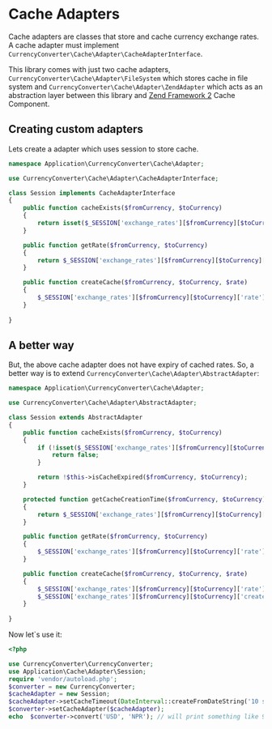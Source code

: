 Cache Adapters
===============

Cache adapters are classes that store and cache currency exchange rates. A cache adapter must implement `CurrencyConverter\Cache\Adapter\CacheAdapterInterface`.

This library comes with just two cache adapters, `CurrencyConverter\Cache\Adapter\FileSystem` which stores cache in file system and `CurrencyConverter\Cache\Adapter\ZendAdapter` which acts as an abstraction layer between this library and [Zend Framework 2](https://github.com/zendframework/zf2) Cache Component.

## Creating custom adapters

Lets create a adapter which uses session to store cache.

```php
namespace Application\CurrencyConverter\Cache\Adapter;

use CurrencyConverter\Cache\Adapter\CacheAdapterInterface;

class Session implements CacheAdapterInterface
{
    public function cacheExists($fromCurrency, $toCurrency)
    {
        return isset($_SESSION['exchange_rates'][$fromCurrency][$toCurrency]);
    }

    public function getRate($fromCurrency, $toCurrency)
    {
        return $_SESSION['exchange_rates'][$fromCurrency][$toCurrency]['rate'];
    }

    public function createCache($fromCurrency, $toCurrency, $rate)
    {
        $_SESSION['exchange_rates'][$fromCurrency][$toCurrency]['rate'] = $rate;
    }
        
}
```

## A better way
But, the above cache adapter does not have expiry of cached rates. So, a better way is to extend `CurrencyConverter\Cache\Adapter\AbstractAdapter`:
```php
namespace Application\CurrencyConverter\Cache\Adapter;

use CurrencyConverter\Cache\Adapter\AbstractAdapter;

class Session extends AbstractAdapter
{
    public function cacheExists($fromCurrency, $toCurrency)
    {
        if (!isset($_SESSION['exchange_rates'][$fromCurrency][$toCurrency])) {
            return false;
        }

        return !$this->isCacheExpired($fromCurrency, $toCurrency);
    }

    protected function getCacheCreationTime($fromCurrency, $toCurrency)
    {
        return $_SESSION['exchange_rates'][$fromCurrency][$toCurrency]['created_time'];
    }

    public function getRate($fromCurrency, $toCurrency)
    {
        $_SESSION['exchange_rates'][$fromCurrency][$toCurrency]['rate'];
    }

    public function createCache($fromCurrency, $toCurrency, $rate)
    {
        $_SESSION['exchange_rates'][$fromCurrency][$toCurrency]['rate'] = $rate;
        $_SESSION['exchange_rates'][$fromCurrency][$toCurrency]['created_time'] = time();
    }
        
}
```

Now let`s use it:

```php
<?php

use CurrencyConverter\CurrencyConverter;
use Application\Cache\Adapter\Session;
require 'vendor/autoload.php';
$converter = new CurrencyConverter;
$cacheAdapter = new Session;
$cacheAdapter->setCacheTimeout(DateInterval::createFromDateString('10 seconds'));
$converter->setCacheAdapter($cacheAdapter);
echo  $converter->convert('USD', 'NPR'); // will print something like 97
```
